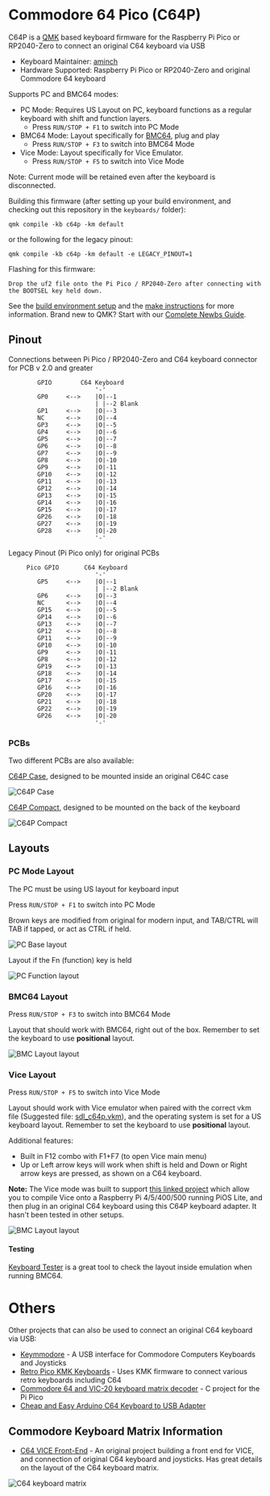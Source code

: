 # Commodore 64 Pico (C64P)

C64P is a [QMK](https://qmk.fm/) based keyboard firmware for the Raspberry Pi Pico or RP2040-Zero to connect an original C64 keyboard via USB

* Keyboard Maintainer: [aminch](https://github.com/aminch)
* Hardware Supported: Raspberry Pi Pico or RP2040-Zero and original Commodore 64 keyboard

Supports PC and BMC64 modes:

* PC Mode: Requires US Layout on PC, keyboard functions as a regular keyboard with shift and function layers.
    * Press `RUN/STOP + F1` to switch into PC Mode
* BMC64 Mode: Layout specifically for [BMC64](https://accentual.com/bmc64/), plug and play
    * Press `RUN/STOP + F3` to switch into BMC64 Mode
* Vice Mode: Layout specifically for Vice Emulator. 
    * Press `RUN/STOP + F5` to switch into Vice Mode

Note: Current mode will be retained even after the keyboard is disconnected.

Building this firmware (after setting up your build environment, and checking out this repository in the `keyboards/` folder):

    qmk compile -kb c64p -km default

or the following for the legacy pinout:

    qmk compile -kb c64p -km default -e LEGACY_PINOUT=1

Flashing for this firmware:

    Drop the uf2 file onto the Pi Pico / RP2040-Zero after connecting with the BOOTSEL key held down.

See the [build environment setup](https://docs.qmk.fm/#/getting_started_build_tools) and the [make instructions](https://docs.qmk.fm/#/getting_started_make_guide) for more information. Brand new to QMK? Start with our [Complete Newbs Guide](https://docs.qmk.fm/#/newbs).

## Pinout

Connections between Pi Pico / RP2040-Zero and C64 keyboard connector for PCB v 2.0 and greater

```
        GPIO        C64 Keyboard 
                        '-'
        GP0     <-->    |O|--1 
                        | |--2 Blank 
        GP1     <-->    |O|--3 
        NC      <-->    |O|--4 
        GP3     <-->    |O|--5 
        GP4     <-->    |O|--6 
        GP5     <-->    |O|--7
        GP6     <-->    |O|--8
        GP7     <-->    |O|--9
        GP8     <-->    |O|-10
        GP9     <-->    |O|-11
        GP10    <-->    |O|-12
        GP11    <-->    |O|-13
        GP12    <-->    |O|-14
        GP13    <-->    |O|-15
        GP14    <-->    |O|-16
        GP15    <-->    |O|-17
        GP26    <-->    |O|-18
        GP27    <-->    |O|-19
        GP28    <-->    |O|-20
                        '-'
```

Legacy Pinout (Pi Pico only) for original PCBs

```
     Pico GPIO       C64 Keyboard 
                        '-'
        GP5     <-->    |O|--1 
                        | |--2 Blank 
        GP6     <-->    |O|--3 
        NC      <-->    |O|--4 
        GP15    <-->    |O|--5 
        GP14    <-->    |O|--6 
        GP13    <-->    |O|--7
        GP12    <-->    |O|--8
        GP11    <-->    |O|--9
        GP10    <-->    |O|-10
        GP9     <-->    |O|-11
        GP8     <-->    |O|-12
        GP19    <-->    |O|-13
        GP18    <-->    |O|-14
        GP17    <-->    |O|-15
        GP16    <-->    |O|-16
        GP20    <-->    |O|-17
        GP21    <-->    |O|-18
        GP22    <-->    |O|-19
        GP26    <-->    |O|-20
                        '-'
```

### PCBs

Two different PCBs are also available:

[C64P Case](pcb/Gerber_PCB_C64%20Keyboard_2023-03-25.zip), designed to be mounted inside an original C64C case

![C64P Case](pcb/c64p-case-pcb.png)

[C64P Compact](pcb/Gerber_PCB_C64%20Keyboard_Compact_2023-03-25.zip), designed to be mounted on the back of the keyboard

![C64P Compact](pcb/c64p-compact-pcb.png)

## Layouts

### PC Mode Layout

The PC must be using US layout for keyboard input

Press `RUN/STOP + F1` to switch into PC Mode

Brown keys are modified from original for modern input, and TAB/CTRL will TAB if tapped, or act as CTRL if held.

![PC Base layout](layouts/keyboard-pc-base.png)

Layout if the Fn (function) key is held

![PC Function layout](layouts/keyboard-pc-fn.png)

### BMC64 Layout

Press `RUN/STOP + F3` to switch into BMC64 Mode

Layout that should work with BMC64, right out of the box. Remember to set the keyboard to use **positional** layout.

![BMC Layout layout](layouts/keyboard-bmc.png)

### Vice Layout

Press `RUN/STOP + F5` to switch into Vice Mode

Layout should work with Vice emulator when paired with the correct vkm file (Suggested file: [sdl_c64p.vkm](https://github.com/aminch/vice-pi-compile/blob/main/data/C64/sdl_c64p.vkm)), and the operating system is set for a US keyboard layout. Remember to set the keyboard to use **positional** layout.

Additional features:

* Built in F12 combo with F1+F7 (to open Vice main menu)
* Up or Left arrow keys will work when shift is held and Down or Right arrow keys are pressed, as shown on a C64 keyboard.

**Note:** The Vice mode was built to support [this linked project](https://github.com/aminch/vice-pi-compile) which allow you to compile Vice onto a Raspberry Pi 4/5/400/500 running PiOS Lite, and then plug in an original C64 keyboard using this C64P keyboard adapter. It hasn't been tested in other setups. 

![BMC Layout layout](layouts/keyboard-bmc.png)

#### Testing

[Keyboard Tester](https://csdb.dk/release/?id=98411) is a great tool to check the layout inside emulation when running BMC64.

# Others

Other projects that can also be used to connect an original C64 keyboard via USB:

* [Keymmodore](https://www.keymmodore.com/) - A USB interface for Commodore Computers Keyboards and Joysticks
* [Retro Pico KMK Keyboards](https://github.com/midicdj1000/RETRO-PICO-KMK-Keyboards) - Uses KMK firmware to connect various retro keyboards including C64
* [Commodore 64 and VIC-20 keyboard matrix decoder](https://github.com/rumbledethumps/cbm2usb) - C project for the Pi Pico
* [Cheap and Easy Arduino C64 Keyboard to USB Adapter](https://retrogamecoders.com/arduino-c64-usb-keyboard/)

## Commodore Keyboard Matrix Information

* [C64 VICE Front-End](https://www.waitingforfriday.com/?p=470) - An original project building a front end for VICE, and connection of original C64 keyboard and joysticks. Has great details on the layout of the C64 keyboard matrix.

![C64 keyboard matrix](layouts/C64_Keyboard_Schematics_PNG.png)
